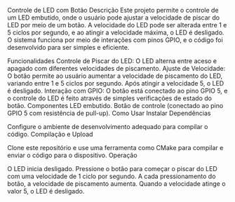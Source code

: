 Controle de LED com Botão
Descrição
Este projeto permite o controle de um LED embutido, onde o usuário pode ajustar a velocidade de piscar do LED por meio de um botão. A velocidade do LED pode ser alterada entre 1 e 5 ciclos por segundo, e ao atingir a velocidade máxima, o LED é desligado. O sistema funciona por meio de interações com pinos GPIO, e o código foi desenvolvido para ser simples e eficiente.

Funcionalidades
Controle de Piscar do LED: O LED alterna entre aceso e apagado com diferentes velocidades de piscamento.
Ajuste de Velocidade: O botão permite ao usuário aumentar a velocidade de piscamento do LED, variando entre 1 e 5 ciclos por segundo. Após atingir a velocidade 5, o LED é desligado.
Interação com GPIO: O botão está conectado ao pino GPIO 5, e o controle do LED é feito através de simples verificações de estado do botão.
Componentes
LED embutido.
Botão de controle (conectado ao pino GPIO 5 com resistência de pull-up).
Como Usar
Instalar Dependências

Configure o ambiente de desenvolvimento adequado para compilar o código.
Compilação e Upload

Clone este repositório e use uma ferramenta como CMake para compilar e enviar o código para o dispositivo.
Operação

O LED inicia desligado.
Pressione o botão para começar o piscar do LED com uma velocidade de 1 ciclo por segundo.
A cada pressionamento do botão, a velocidade de piscamento aumenta.
Quando a velocidade atinge o valor 5, o LED é desligado.
